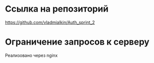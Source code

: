 # Ссылка на репозиторий 
https://github.com/vladmialkin/Auth_sprint_2

# Ограничение запросов к серверу
Реализовано через nginx
